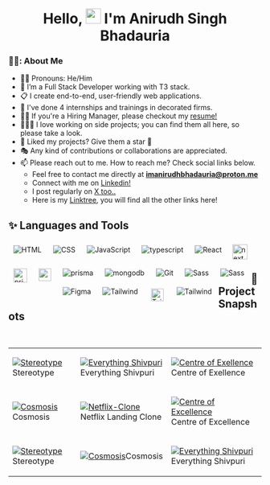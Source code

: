 <h1 align="center"> Hello, <img src="https://media.giphy.com/media/hvRJCLFzcasrR4ia7z/giphy.gif" width="30px" height="30px" /> I'm Anirudh Singh Bhadauria</h1>

### 👨‍💻: About Me 
- 👨‍💼 Pronouns: He/Him
- 💼 I’m a Full Stack Developer working with T3 stack.
- 📋 I create end-to-end, user-friendly web applications.
- 🎒 I've done 4 internships and trainings in decorated firms.
- 👩‍💼 If you're a Hiring Manager, please checkout my [resume!](https://cdn.sanity.io/files/aftdl3p2/production/fe064f23f3db58fba577f8b88490c73f9da85997.pdf)
- 👩🏻‍🏫 I love working on side projects; you can find them all here, so please take a look.
- 🧭 Liked my projects? Give them a star 🌟
- 🎭 Any kind of contributions or collaborations are appreciated. 
- 📫 Please reach out to me. How to reach me? Check social links below.
    - Feel free to contact me directly at [<strong>imanirudhbhadauria@proton.me</strong>](mailto:imanirudhbhadauria@proton.me)
    - Connect with me on [Linkedin!](https://www.linkedin.com/in/anirudhsinghbhadauria/)
    - I post regularly on [X too..](https://twitter.com/LieCheatSteal_)
    - Here is my [Linktree](https://linktr.ee/anirudhsinghbhadauria), you will find all the other links here!

<h2><b>✨ Languages and Tools</b></h2>

<img align="left" alt="HTML" style="padding:10px;" src="https://img.icons8.com/color/30/null/html-5--v1.png" />

<img align="left" alt="CSS" style="padding:10px;" src="https://img.icons8.com/fluency/30/null/css3.png" />

<img align="left" alt="JavaScript" style="padding:10px;" src="https://img.icons8.com/color/30/null/javascript--v1.png" />

<img align="left" style="padding:10px;" src="https://img.icons8.com/color/31/typescript.png" alt="typescript"/>

<img align="left" alt="React" style="padding:10px;" src="https://img.icons8.com/color/30/null/react-native.png" />

<img align="left" alt="next" width='30px' style="padding:8px;" src="https://firebasestorage.googleapis.com/v0/b/everything-shivpuri-c7a4f.appspot.com/o/next.png?alt=media&token=c96879a5-d28a-4a2d-85b4-fdcb5f95d20c" />

<img  align="left" alt="prisma"
 style="padding:10px;" 
height="28px"  
width="27px" src="https://firebasestorage.googleapis.com/v0/b/server-actions-1971f.appspot.com/o/hemlo.png?alt=media&token=8e0f9d8c-a74f-4c3d-a6e4-8e7e2216bd3a" alt="prisma-orm"/>

<img  align="left" alt="sanity"
 style="padding:10px;" 
height="25px"  src="https://avatars.githubusercontent.com/u/17177659?s=48&v=4" alt="prisma-orm"/>

<img  align="left" alt="prisma"
 style="padding:10px;" src="https://img.icons8.com/color/27/prisma-orm.png" alt="prisma-orm"/>

<img align="left" alt="mongodb"
 style="padding:10px;" src="https://img.icons8.com/external-tal-revivo-color-tal-revivo/29/external-mongodb-a-cross-platform-document-oriented-database-program-logo-color-tal-revivo.png" alt="external-mongodb-a-cross-platform-document-oriented-database-program-logo-color-tal-revivo"/>


<img align="left" alt="Git" style="padding:10px;" src="https://img.icons8.com/color/30/null/git.png" />

<img align="left" alt="Sass" style="padding:10px;" src="https://img.icons8.com/color-glass/30/null/github--v1.png" />

<img align="left" alt="Sass" style="padding:10px;" src="https://img.icons8.com/color/30/null/sass.png" />

<img align="left" alt="Figma" style="padding:10px;" src="https://img.icons8.com/fluency/28/null/figma.png" />

<img align="left" alt="Tailwind" style="padding:10px;" src="https://img.icons8.com/color/30/null/tailwindcss.png" />

<img align="left" alt="Tailwind" width='25px' style="padding:13px;" src="https://firebasestorage.googleapis.com/v0/b/everything-shivpuri-c7a4f.appspot.com/o/vecel.png?alt=media&token=321dd0a9-5e6d-4427-8881-fc995d5c1188" />

<img align="left" alt="Tailwind" style="padding:10px;" src="https://img.icons8.com/color/30/null/firebase.png" />
<br/>
<br/>

## **🧨 Project Snapshots**

<table border="0" width='100%'>
 <tr>
 <td>

[![Stereotype](https://ik.imagekit.io/kvap7rsky/dash-d-1.png?updatedAt=1699469787633)](https://github.com/AnirudhSinghBhadauria/stereotype)Stereotype

</td>
<td>

[![Everything Shivpuri](https://mir-s3-cdn-cf.behance.net/project_modules/fs/e77e5e168517879.643c47c336755.png)](https://github.com/AnirudhSinghBhadauria/Everything-Shivpuri)Everything Shivpuri

</td>
<td>

[![Centre of Exellence](	https://mir-s3-cdn-cf.behance.net/project_modules/fs/7102f0178350021.64e65788ea951.jpg)](https://github.com/AnirudhSinghBhadauria/centre-excellence)
Centre of Exellence

</td>
</tr>

 <tr>
<td>

[![Cosmosis](https://mir-s3-cdn-cf.behance.net/project_modules/1400/54d0a9164756167.63fc8434084dd.png)](https://github.com/AnirudhSinghBhadauria/Cosmosis)Cosmosis

</td>
<td>

[![Netflix-Clone](https://mir-s3-cdn-cf.behance.net/project_modules/fs/e2cc77168836349.644172c20a9e7.png)](https://github.com/AnirudhSinghBhadauria/Netflix-Clone)Netflix Landing Clone

</td>
<td>

[![Centre of Excellence](https://mir-s3-cdn-cf.behance.net/project_modules/fs/43972a178350021.64e6578912aa5.png)](https://github.com/AnirudhSinghBhadauria/centre-excellence)Centre of Excellence

</td>
 </tr>
<br />
 <tr>
 <td>

[![Stereotype](https://ik.imagekit.io/kvap7rsky/post-d-orange.png?updatedAt=1699469792756)](https://github.com/AnirudhSinghBhadauria/stereotype)Stereotype

</td>
<td>

[![Cosmosis](https://mir-s3-cdn-cf.behance.net/project_modules/1400/03d011164756167.63fc8433e94b4.png)](https://github.com/AnirudhSinghBhadauria/Cosmosis)Cosmosis

</td>
<td>

[![Everything Shivpuri](https://mir-s3-cdn-cf.behance.net/project_modules/fs/968797168517879.644424bf69091.png)](https://github.com/AnirudhSinghBhadauria/Everything-Shivpuri)Everything Shivpuri

</td>
 </tr>

</table>
